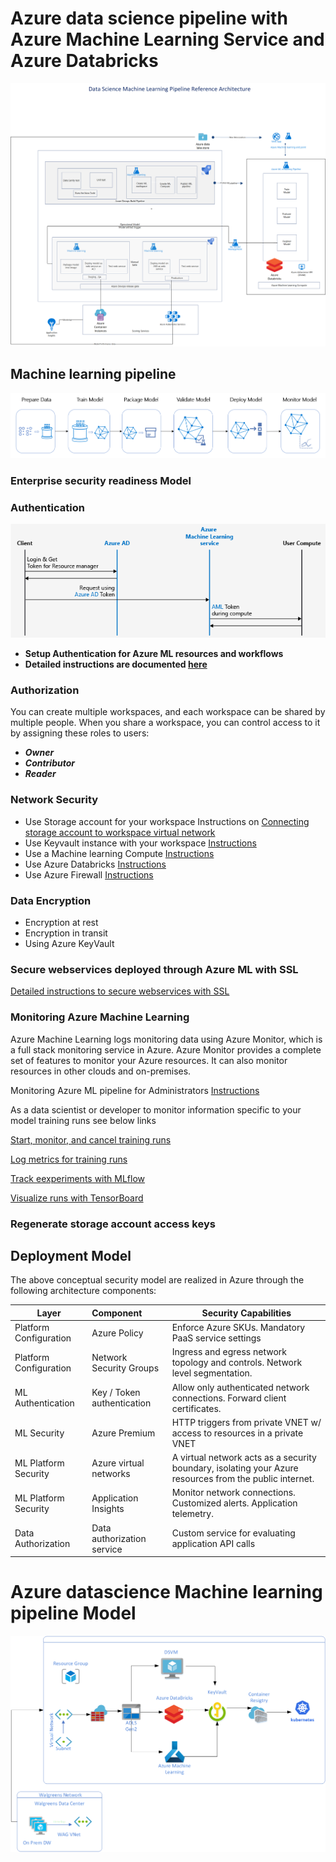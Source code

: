 
# Azure data science pipeline with Azure Machine Learning Service and Azure Databricks
![](https://github.com/madhavi-mal/azuredatasciencepipeline/blob/master/Azure-MLops-Datascience-pipeline-ref-architecture.png)

## Machine learning pipeline

![](https://github.com/madhavi-mal/azuredatasciencepipeline/blob/master/pipeline-flow.png)



### Enterprise security readiness Model

### Authentication
![](https://github.com/madhavi-mal/azuredatasciencepipeline/blob/master/authentication.png)

* **Setup Authentication for Azure ML resources and workflows**
* **Detailed instructions are documented [here](https://docs.microsoft.com/en-us/azure/machine-learning/how-to-setup-authentication)**

### Authorization

You can create multiple workspaces, and each workspace can be shared by multiple people. When you share a workspace, you can control access to it by assigning these roles to users:
* ***Owner***
* ***Contributor***
* ***Reader***

### Network Security

* Use Storage account for your workspace
 Instructions on [Connecting storage account to workspace virtual network](https://docs.microsoft.com/en-us/azure/machine-learning/how-to-enable-virtual-network#use-a-storage-account-for-your-workspace)
* Use Keyvault instance with your workspace [Instructions](https://docs.microsoft.com/en-us/azure/machine-learning/how-to-enable-virtual-network#use-a-key-vault-instance-with-your-workspace)
* Use a Machine learning Compute [Instructions](https://docs.microsoft.com/en-us/azure/machine-learning/how-to-enable-virtual-network#compute-instance)
* Use Azure Databricks [Instructions](https://docs.microsoft.com/en-us/azure/machine-learning/how-to-enable-virtual-network#use-azure-databricks)
* Use Azure Firewall [Instructions](https://docs.microsoft.com/en-us/azure/machine-learning/how-to-enable-virtual-network#use-azure-firewall)


### Data Encryption

* Encryption at rest
* Encryption in transit
* Using Azure KeyVault

### Secure webservices deployed through Azure ML with SSL 
[Detailed instructions to secure webservices with SSL](https://docs.microsoft.com/en-us/azure/machine-learning/how-to-secure-web-service)

### Monitoring Azure Machine Learning

Azure Machine Learning logs monitoring data using Azure Monitor, which is a full stack monitoring service in Azure. Azure Monitor provides a complete set of features to monitor your Azure resources. It can also monitor resources in other clouds and on-premises.

Monitoring Azure ML pipeline for Administrators [Instructions](https://docs.microsoft.com/en-us/azure/machine-learning/monitor-azure-machine-learning)

As a data scientist or developer to monitor information specific to your model training runs see below links

[Start, monitor, and cancel training runs](https://docs.microsoft.com/en-us/azure/machine-learning/how-to-manage-runs)

[Log metrics for training runs](https://docs.microsoft.com/en-us/azure/machine-learning/how-to-track-experiments)

[Track eexperiments with MLflow](https://docs.microsoft.com/en-us/azure/machine-learning/how-to-use-mlflow)

[Visualize runs with TensorBoard](https://docs.microsoft.com/en-us/azure/machine-learning/how-to-monitor-tensorboard)

### Regenerate storage account access keys

## Deployment Model

The above conceptual security model are realized in Azure through the following architecture components:

| Layer                  | Component                  | Security Capabilities                                                              |
|------------------------|:---------------------------|------------------------------------------------------------------------------------|
| Platform Configuration | Azure Policy               | Enforce Azure SKUs. Mandatory PaaS service settings                                |
| Platform Configuration | Network Security Groups    | Ingress and egress network topology and controls. Network level segmentation.      |
| ML Authentication      | Key / Token authentication | Allow only authenticated network connections. Forward client certificates.         |
| ML Security            | Azure  Premium    | HTTP triggers from private VNET w/ access to resources in a private VNET           |
| ML Platform Security   | Azure virtual networks     | A virtual network acts as a security boundary, isolating your Azure resources from the public internet.|
| ML Platform Security   | Application Insights       | Monitor network connections. Customized alerts. Application telemetry.             |
| Data Authorization     | Data authorization service | Custom service for evaluating application API calls  

# Azure datascience Machine learning pipeline Model
![](https://github.com/madhavi-mal/azuredatasciencepipeline/blob/master/datascience-model-in-azure.png)

